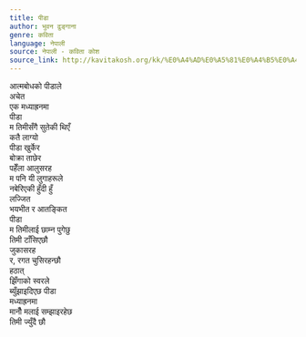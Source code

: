 ```yaml
---
title: पीडा
author: भुवन ढुङ्गाना
genre: कविता
language: नेपाली
source: नेपाली - कविता कोश
source_link: http://kavitakosh.org/kk/%E0%A4%AD%E0%A5%81%E0%A4%B5%E0%A4%A8_%E0%A4%A2%E0%A5%81%E0%A4%99%E0%A5%8D%E0%A4%97%E0%A4%BE%E0%A4%A8%E0%A4%BE
---
```


आत्मबोधको पीडाले  
अचेत  
एक मध्याह्रनमा  
पीडा  
म तिमीसँगै सुतेकी थिएँ  
कतै लाग्यो  
पीडा खुर्केर  
बोक्रा ताछेर  
पहेँला आलुसरह  
म पनि यी लुगाहरूले  
नबेरिएकी हुँदी हुँ  
लज्जित  
भयभीत र आतङ्कित  
पीडा  
म तिमीलाई छाम्न पुगेछु  
तिमी टाँसिएछौ  
जुकासरह  
र, रगत चुसिरहन्छौ  
हठात्  
झिँगाको स्वरले  
ब्युँझाइदिएछ पीडा  
मध्याह्रनमा  
मानौँ मलाई सम्झाइरहेछ  
तिमी ज्युँदै छौ
